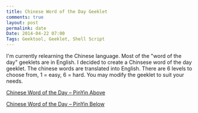 ```yaml
---
title: Chinese Word of the Day Geeklet
comments: true
layout: post
permalink: date
Date: 2014-04-22 07:00
Tags: Geektool, Geeklet, Shell Script
---
```


I'm currently relearning the Chinese language. Most of the "word of the day" geeklets are in English. I decided to create a Chinsese word of the day geeklet. The chinese words are translated into English. There are 6 levels to choose from, 1 = easy, 6 = hard. You may modify the geeklet to suit your needs. 

<a href="https://www.dropbox.com/s/zt0za3ecfbr53wt/Chinese%20Vocab%20-%20Pinyin%20Above.glet" target="_blank">Chinese Word of the Day – PinYin Above</a>

<a href="https://www.dropbox.com/s/1bszuivvgz0ieo4/Chinese%20Vocab%20-%20Pinyin%20Below.glet" target="_blank">Chinese Word of the Day – PinYin Below</a>

